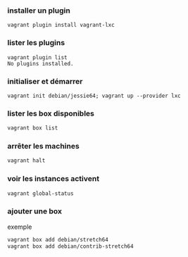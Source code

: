 ### installer un plugin
```
vagrant plugin install vagrant-lxc
```
### lister les plugins 
```
vagrant plugin list
No plugins installed.
```
### initialiser et démarrer 

`vagrant init debian/jessie64; vagrant up --provider lxc`

### lister les box disponibles

```bash
vagrant box list
```

### arrêter les machines

```bash
vagrant halt
```

### voir les instances activent

```bash
vagrant global-status
```

### ajouter une box

exemple

```bash
vagrant box add debian/stretch64
vagrant box add debian/contrib-stretch64
```

